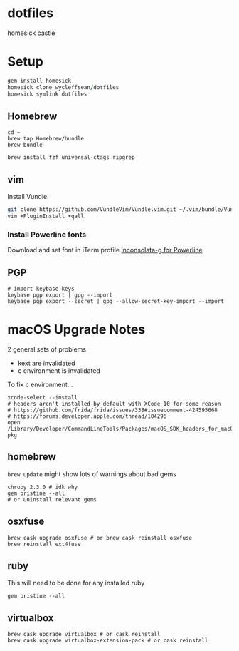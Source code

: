 # dotfiles
homesick castle

# Setup

```ruby
gem install homesick
homesick clone wycleffsean/dotfiles
homesick symlink dotfiles
```

## Homebrew

```
cd ~
brew tap Homebrew/bundle
brew bundle

brew install fzf universal-ctags ripgrep
```

## vim
Install Vundle
```sh
git clone https://github.com/VundleVim/Vundle.vim.git ~/.vim/bundle/Vundle.vim
vim +PluginInstall +qall
```

### Install Powerline fonts
Download and set font in iTerm profile
[Inconsolata-g for Powerline](https://github.com/powerline/fonts/raw/master/Inconsolata-g/Inconsolata-g%20for%20Powerline.otf)

## PGP

```
# import keybase keys
keybase pgp export | gpg --import
keybase pgp export --secret | gpg --allow-secret-key-import --import
```

# macOS Upgrade Notes

2 general sets of problems
  - kext are invalidated
  - c environment is invalidated

To fix c environment...

```
xcode-select --install
# headers aren't installed by default with XCode 10 for some reason
# https://github.com/frida/frida/issues/338#issuecomment-424595668
# https://forums.developer.apple.com/thread/104296
open /Library/Developer/CommandLineTools/Packages/macOS_SDK_headers_for_macOS_10.14. pkg
```

## homebrew

`brew update` might show lots of warnings about bad gems

```
chruby 2.3.0 # idk why
gem pristine --all
# or uninstall relevant gems
```

## osxfuse

```
brew cask upgrade osxfuse # or brew cask reinstall osxfuse
brew reinstall ext4fuse
```

## ruby

This will need to be done for any installed ruby

```
gem pristine --all
```

## virtualbox

```
brew cask upgrade virtualbox # or cask reinstall
brew cask upgrade virtualbox-extension-pack # or cask reinstall
```
